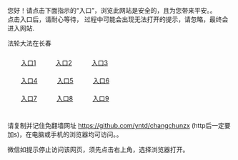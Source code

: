 您好！请点击下面指示的“入口”，浏览此网站是安全的，且为您带来平安。。 <br/>
点击入口后，请耐心等待， 过程中可能会出现无法打开的提示，请忽略，最终会进入网站. </br>

法轮大法在长春<br/>
<div style="padding:10px"><a style="margin:20px" target="_blank" href="https://d398qo8bc0n1yk.cloudfront.net/2Qpsp?shulg" id="ccLink1" rel="nofollow">入口1</a> <a target="_blank" style="margin:20px" href="https://dd2v8907n60cn.cloudfront.net/2Qpsp?bpjorpx" id="ccLink2" rel="nofollow">入口2</a> <a style="margin:20px" target="_blank" href="https://d2xjusydjrupix.cloudfront.net/2Qpsp?chqcequm" id="ccLink3" rel="nofollow">入口3</a></div>

<div style="padding:10px" ><a style="margin:20px" target="_blank" href="https://d398qo8bc0n1yk.cloudfront.net/2Qpsp?shulg" id="ccLink4" rel="nofollow">入口4</a> <a style="margin:20px" href="https://dd2v8907n60cn.cloudfront.net/2Qpsp?bpjorpx" target="_blank" id="ccLink5" rel="nofollow">入口5</a> <a style="margin:20px" href="https://d2xjusydjrupix.cloudfront.net/2Qpsp?chqcequm" target="_blank" id="ccLink6" rel="nofollow">入口6</a></div>

<div style="padding:10px"><a style="margin:20px" target="_blank" href="https://d398qo8bc0n1yk.cloudfront.net/2Qpsp?shulg" id="ccLink7" rel="nofollow">入口7</a> <a style="margin:20px" href="https://dd2v8907n60cn.cloudfront.net/2Qpsp?bpjorpx" target="_blank" id="ccLink8" rel="nofollow">入口8</a> <a style="margin:20px" target="_blank" href="https://d2xjusydjrupix.cloudfront.net/2Qpsp?chqcequm" id="ccLink9" rel="nofollow">入口9</a></div>

<br/>



请复制并记住免翻墙网址 https://github.com/yntd/changchunzx (http后一定要加s)，在电脑或手机的浏览器均可访问。。<br/>

微信如提示停止访问该网页，须先点击右上角，选择浏览器打开。
